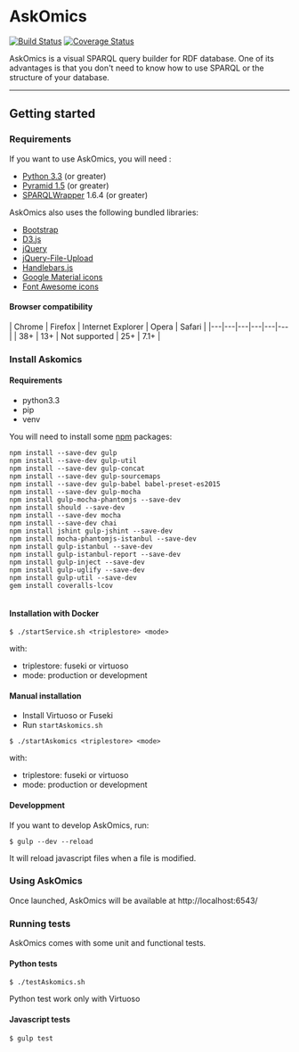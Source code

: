# AskOmics

[![Build Status](https://travis-ci.org/askomics/askomics.svg?branch=master)](https://travis-ci.org/askomics/askomics)
[![Coverage Status](https://coveralls.io/repos/github/askomics/askomics/badge.svg?branch=master)](https://coveralls.io/github/askomics/askomics?branch=master)


AskOmics is a visual SPARQL query builder for RDF database. One of its advantages
is that you don't need to know how to use SPARQL or the structure of your database.

------------------
## Getting started

### Requirements

If you want to use AskOmics, you will need :

* [Python 3.3](https://www.python.org/downloads/) (or greater)
* [Pyramid 1.5](http://www.pylonsproject.org) (or greater)
* [SPARQLWrapper](https://rdflib.github.io/sparqlwrapper/) 1.6.4 (or greater)

AskOmics also uses the following bundled libraries:

* [Bootstrap](http://getbootstrap.com)
* [D3.js](http://d3js.org)
* [jQuery](http://jquery.com)
* [jQuery-File-Upload](https://github.com/blueimp/jQuery-File-Upload)
* [Handlebars.js](http://handlebarsjs.com/)
* [Google Material icons](https://design.google.com/icons/)
* [Font Awesome icons](http://fontawesome.io/icons/)

#### Browser compatibility

| Chrome | Firefox | Internet Explorer | Opera | Safari |
|---|---|---|---|---|---|
| 38+  | 13+  | Not supported  | 25+  |  7.1+ |

### Install Askomics

#### Requirements

+ python3.3
+ pip
+ venv

You will need to install some [npm](https://www.npmjs.com/package/npm) packages:

```
npm install --save-dev gulp
npm install --save-dev gulp-util
npm install --save-dev gulp-concat
npm install --save-dev gulp-sourcemaps
npm install --save-dev gulp-babel babel-preset-es2015
npm install --save-dev gulp-mocha
npm install gulp-mocha-phantomjs --save-dev
npm install should --save-dev
npm install --save-dev mocha
npm install --save-dev chai
npm install jshint gulp-jshint --save-dev
npm install mocha-phantomjs-istanbul --save-dev
npm install gulp-istanbul --save-dev
npm install gulp-istanbul-report --save-dev
npm install gulp-inject --save-dev
npm install gulp-uglify --save-dev
npm install gulp-util --save-dev
gem install coveralls-lcov


```

#### Installation with Docker


```
$ ./startService.sh <triplestore> <mode>
```
with:

+ triplestore: fuseki or virtuoso
+ mode: production or development

#### Manual installation

+ Install  Virtuoso or Fuseki
+ Run `startAskomics.sh`

```
$ ./startAskomics <triplestore> <mode>
```
with:

+ triplestore: fuseki or virtuoso
+ mode: production or development

#### Developpment

If you want to develop AskOmics, run:

```
$ gulp --dev --reload
```
It will reload javascript files when a file is modified.

### Using AskOmics

Once launched, AskOmics will be available at http://localhost:6543/

### Running tests

AskOmics comes with some unit and functional tests.

#### Python tests

```
$ ./testAskomics.sh
```
Python test work only with Virtuoso

#### Javascript tests

```
$ gulp test
```

